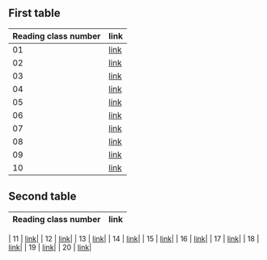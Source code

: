 ## First table

|Reading class number|link|
|----|----|
| 01 | [link](401reads/read01.md)|
| 02 | [link]()|
| 03 | [link]()|
| 04 | [link]()|
| 05 | [link]()|
| 06 | [link]()|
| 07 | [link]()|
| 08 | [link]()|
| 09 | [link]()|
| 10 | [link]()|

## Second table

|Reading class number|link|
|----|----|

| 11 | [link]()|
| 12 | [link]()|
| 13 | [link]()|
| 14 | [link]()|
| 15 | [link]()|
| 16 | [link]()|
| 17 | [link]()|
| 18 | [link]()|
| 19 | [link]()|
| 20 | [link]()|
